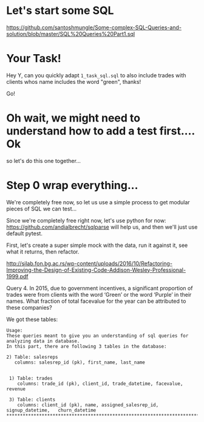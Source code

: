 # Let's start some SQL 
https://github.com/santoshmungle/Some-complex-SQL-Queries-and-solution/blob/master/SQL%20Queries%20Part1.sql


# Your Task!
Hey Y, can you quickly adapt ```1_task_sql.sql``` to also 
include trades with clients whos name includes the word "green", thanks!

Go!

# Oh wait, we might need to understand how to add a test first.... Ok
so let's do this one together...

# Step 0 wrap everything... 



We're completely free now, so let us use a simple process to get 
modular pieces of SQL we can test... 


Since we're completely free right now, let's use python for now:
https://github.com/andialbrecht/sqlparse
will help us, and then we'll just use default pytest.

First, let's create a super simple mock with the data, run it against it,
see what it returns, then refactor.




http://silab.fon.bg.ac.rs/wp-content/uploads/2016/10/Refactoring-Improving-the-Design-of-Existing-Code-Addison-Wesley-Professional-1999.pdf






Query 4. In 2015, due to government incentives, a significant proportion of trades were from clients with the word ‘Green’ or the word ‘Purple’ in their names. 
What fraction of total facevalue for the year can be attributed to these companies? 





We got these tables:
```
Usage:
These queries meant to give you an understanding of sql queries for analyzing data in database.
In this part, there are following 3 tables in the database:

2) Table: salesreps
   columns: salesrep_id (pk), first_name, last_name
 
 
 1) Table: trades
    columns: trade_id (pk), client_id, trade_datetime, facevalue, revenue    
    
 3) Table: clients
    columns: client_id (pk), name, assigned_salesrep_id, signup_datetime,   churn_datetime 
************************************************************************************************/

```
